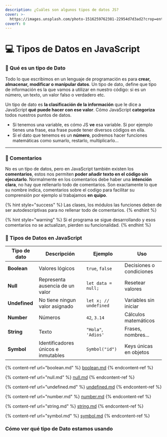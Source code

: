 ```yaml
---
description: ¿Cuáles son algunos tipos de datos JS?
cover: >-
  https://images.unsplash.com/photo-1516259762381-22954d7d3ad2?crop=entropy&cs=srgb&fm=jpg&ixid=M3wxOTcwMjR8MHwxfHNlYXJjaHw2fHxQcm9ncmFtYWNpb24lMjBqYXZhc2NyaXB0fGVufDB8fHx8MTc1NDczOTIxNHww&ixlib=rb-4.1.0&q=85
coverY: 0
---
```


# 💻 Tipos de Datos en JavaScript

### 🔎 Qué es un tipo de Dato

Todo lo que escribimos en un lenguaje de programación es para **crear, almacenar, modificar o manipular datos**. Un tipo de dato, define que tipo de información es la que vamos a utilizar en nuestro código: si es un número, un texto, un valor falso o verdadero etc.

Un tipo de dato es **la clasificación de la información** que le dice a JavaScript **qué puede hacer con ese valor**. Cómo JavaScript **categoriza** todos nuestros puntos de datos.

* Si tenemos una variable, es cómo JS **ve** esa variable. Si por ejemplo tienes una frase, esa frase puede tener diversos códigos en ella.
* Si el dato que tenemos es un **número**, podremos hacer funciones matemáticas como sumarlo, restarlo, multiplicarlo...

***

### 💬 Comentarios&#x20;

No es un típo de datos, pero en JavaScript también existen los **comentarios**, estos nos permiten **poder añadir texto en el código sin ejecutarlo**. Normalmente en los comentarios debe haber una **intención clara**, no hay que rellenarlo todo de comentarios. Son exactamente lo que su nombre indica, comentarios sobre el codigo para facilitar su comprensión por ejemplo si trabajamos **en quipo**.

{% hint style="success" %}
Las clases, los módulos las funciones deben de ser autodescriptivas para no rellenar todo de comentarios.
{% endhint %}

{% hint style="warning" %}
Si el programa se sigue desarrollando y esos comentarios no se actualizan, pierden su funcionalidad.
{% endhint %}

### 📁 Tipos de Datos en JavaScript

| Tipo de dato  | Descripción                         | Ejemplo               | Uso                      |
| ------------- | ----------------------------------- | --------------------- | ------------------------ |
| **Boolean**   | Valores lógicos                     | `true`, `false`       | Decisiones o condiciones |
| **Null**      | Representa ausencia de un valor     | `let data = null;`    | Resetear valores         |
| **Undefined** | No tiene ningun valor asignado      | `let x; // undefined` | Variables sin iniciar    |
| **Number**    | Números                             | `42`, `3.14`          | Cálculos matemáticos     |
| **String**    | Texto                               | `"Hola"`, `'Adios'`   | Frases, nombres...       |
| **Symbol**    | Identificadores únicos e inmutables | `Symbol("id")`        | Keys únicas en objetos   |

{% content-ref url="boolean.md" %}
[boolean.md](boolean.md)
{% endcontent-ref %}

{% content-ref url="null.md" %}
[null.md](null.md)
{% endcontent-ref %}

{% content-ref url="undefined.md" %}
[undefined.md](undefined.md)
{% endcontent-ref %}

{% content-ref url="number.md" %}
[number.md](number.md)
{% endcontent-ref %}

{% content-ref url="string.md" %}
[string.md](string.md)
{% endcontent-ref %}

{% content-ref url="symbol.md" %}
[symbol.md](symbol.md)
{% endcontent-ref %}

### Cómo ver qué tipo de Dato estamos usando
